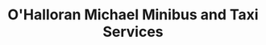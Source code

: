 ---
title: "O'Halloran Michael Minibus and Taxi Services"
address: "Summerhill Carrick-on-Shannon Co. Leitrim"
tel: "(071)9620015"
county: "Leitrim"
category: "Coach Hire"
type: "Content"
lat: "53.94782295"
lng: "-8.085154114"
---